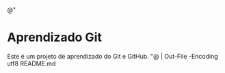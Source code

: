 @"
# Aprendizado Git
Este é um projeto de aprendizado do Git e GitHub.
"@ | Out-File -Encoding utf8 README.md
